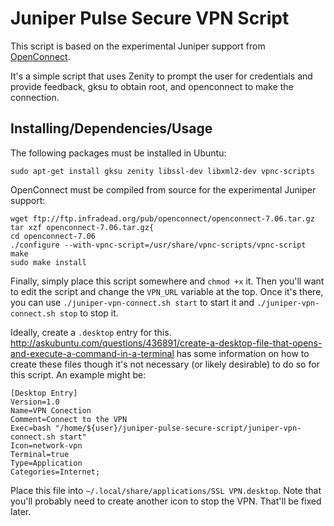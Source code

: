 # Juniper Pulse Secure VPN Script

This script is based on the experimental Juniper support from
[OpenConnect](http://www.infradead.org/openconnect/juniper.html).

It's a simple script that uses Zenity to prompt the user for credentials
and provide feedback, gksu to obtain root, and openconnect to make the connection.

## Installing/Dependencies/Usage

The following packages must be installed in Ubuntu:

```
sudo apt-get install gksu zenity libssl-dev libxml2-dev vpnc-scripts
```

OpenConnect must be compiled from source for the experimental Juniper support:

```
wget ftp://ftp.infradead.org/pub/openconnect/openconnect-7.06.tar.gz
tar xzf openconnect-7.06.tar.gz{
cd openconnect-7.06
./configure --with-vpnc-script=/usr/share/vpnc-scripts/vpnc-script
make
sudo make install
```

Finally, simply place this script somewhere and `chmod +x` it. Then you'll
want to edit the script and change the `VPN_URL` variable at the top. Once
it's there, you can use `./juniper-vpn-connect.sh start` to start it and
`./juniper-vpn-connect.sh stop` to stop it.


Ideally, create a `.desktop` entry
for this. http://askubuntu.com/questions/436891/create-a-desktop-file-that-opens-and-execute-a-command-in-a-terminal
has some information on how to create these files though it's not necessary
(or likely desirable) to do so for this script. An example might be:

```
[Desktop Entry]
Version=1.0
Name=VPN Conection
Comment=Connect to the VPN
Exec=bash "/home/${user}/juniper-pulse-secure-script/juniper-vpn-connect.sh start"
Icon=network-vpn
Terminal=true 
Type=Application
Categories=Internet;
```

Place this file into `~/.local/share/applications/SSL VPN.desktop`. Note that you'll
probably need to create another icon to stop the VPN. That'll be fixed later.
